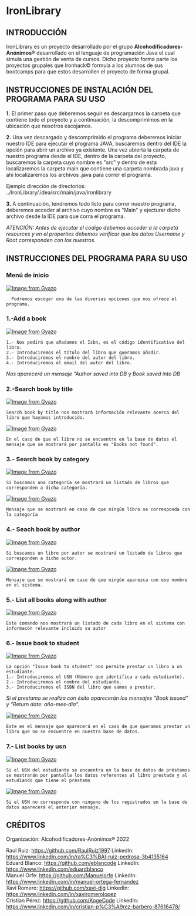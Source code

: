 # IronLibrary
## INTRODUCCIÓN
IronLibrary es un proyecto desarrollado por el grupo **Alcohodificadores-Anónimos&reg;** desarrollado en el lenguaje de programación Java el cual simula una gestión de venta de cursos. Dicho proyecto forma parte los proyectos grupales que Ironhack&copy; formula a los alumnos de sus bootcamps para que estos desarrollen el proyecto de forma grupal.

##  INSTRUCCIONES DE INSTALACIÓN DEL PROGRAMA PARA SU USO

**1.** El primer paso que deberemos seguir es descargarnos la carpeta que contiene todo el proyecto y a continuación, la descomprimimos en la ubicación que nosotros escojamos.

**2.** Una vez descargado y descomprimido el programa deberemos iniciar nuestro IDE para ejecutar el programa JAVA, buscaremos dentro del IDE la opción para abrir un archivo ya existente. Una vez abierta la carpeta de nuestro programa desde el IDE, dentro de la carpeta del proyecto, buscaremos la carpeta cuyo nombre es "src" y dentro de esta localizaremos la carpeta main que contiene una carpeta nombrada java y ahi localizaremos los archivos .java para correr el programa.

Ejemplo dirección de directorios: ../IronLibrary/.idea/src/main/java/ironlibrary

**3.** A continuación, tendremos todo listo para correr nuestro programa, deberemos acceder al archivo cuyo nombre es "Main" y ejecturar dicho archivo desde la IDE para que corra el programa.

*ATENCIÓN: Antes de ejecutar el código debemos acceder a la carpeta resources y en el properties debemos verificar que los datos Username y Root corresponden con los nuestros.*

## INSTRUCCIONES DEL PROGRAMA PARA SU USO
### Menú de inicio
[![Image from Gyazo](https://i.gyazo.com/0e6d7608fd9ea84b4a84499ce9acc4fb.png)](https://gyazo.com/0e6d7608fd9ea84b4a84499ce9acc4fb)
      
      Podremos escoger una de las diversas opciones que nos ofrece el programa.
      
### 1.-Add a book

[![Image from Gyazo](https://i.gyazo.com/06f18f472bd5b99bc421f0ec211e4968.png)](https://gyazo.com/06f18f472bd5b99bc421f0ec211e4968)

    1.- Nos pedirá que añadamos el Isbn, es el código identificativo del libro.
    2.- Introduciremos el título del libro que queramos añadir.
    3.- Introduciremos el nombre del autor del libro.
    4.- Introduciremos el email del autor del libro.
*Nos aparecerá un mensaje "Author saved into DB* y *Book saved into DB*

### 2.-Search book by title

[![Image from Gyazo](https://i.gyazo.com/9f0ad6d63f0a70d7c20c89df6d5935a6.png)](https://gyazo.com/9f0ad6d63f0a70d7c20c89df6d5935a6)

    Search book by title nos mostrará información relevante acerca del libro que hayamos introducido.

[![Image from Gyazo](https://i.gyazo.com/d6ba8e02d8cfd5cd65359ab98c08731d.png)](https://gyazo.com/d6ba8e02d8cfd5cd65359ab98c08731d)
    
    En el caso de que el libro no se encuentre en la base de datos el mensaje que se mostrará por pantalla es "Books not found".
    
### 3.- Search book by category

[![Image from Gyazo](https://i.gyazo.com/2dbf72e6b520c0400111300fc2b510fa.png)](https://gyazo.com/2dbf72e6b520c0400111300fc2b510fa)

    Si buscamos una categoría se mostrará un listado de libros que corresponden a dicha categoría.
    
[![Image from Gyazo](https://i.gyazo.com/68b0b4815e7f76bce570bf0540e6bc7d.png)](https://gyazo.com/68b0b4815e7f76bce570bf0540e6bc7d)

    Mensaje que se mostrará en caso de que ningún libro se corresponda con la categoría
    
 ### 4.- Seach book by author
 
 [![Image from Gyazo](https://i.gyazo.com/a49b5ae8ea68d8114ff55920bdd79dbd.png)](https://gyazo.com/a49b5ae8ea68d8114ff55920bdd79dbd)
 
    Si buscamos un libro por autor se mostrará un listado de libros que corresponden a dicho autor.
    
[![Image from Gyazo](https://i.gyazo.com/cce64154e60987178a3668338bd22e27.png)](https://gyazo.com/cce64154e60987178a3668338bd22e27)

    Mensaje que se mostrará en caso de que ningún aparezca con ese nombre en el sistema.
  
### 5.- List all books along with author

[![Image from Gyazo](https://i.gyazo.com/11bb749f79c362ab24b326aba299fd65.png)](https://gyazo.com/11bb749f79c362ab24b326aba299fd65)

    Este comando nos mostrará un listado de cada libro en el sistema con informacón relevante incluido su autor
    
### 6.- Issue book to student

[![Image from Gyazo](https://i.gyazo.com/340633a3d45c3236bebce9af9d5e0af6.png)](https://gyazo.com/340633a3d45c3236bebce9af9d5e0af6)

    La opción "Issue book to student" nos permite prestar un libro a un estudiante.
    1.- Introduciremos el USN (Número que identifica a cada estudiante).
    2.- Introduciremos el nombre del estudiante.
    3.- Introduciremos el ISBN del libro que vamos a prestar.
    
*Si el prestamo se realiza con éxito aparecerán los mensajes "Book issued" y "Return date: año-mes-día".*

[![Image from Gyazo](https://i.gyazo.com/76d5875329df185e0138f6b4d2204820.png)](https://gyazo.com/76d5875329df185e0138f6b4d2204820)
     
    Este es el mensaje que aparecerá en el caso de que queramos prestar un libro que no se encuentre en nuestra base de datos.

### 7.- List books by usn
[![Image from Gyazo](https://i.gyazo.com/e1aaee4bb1cb2af0b9c6ad3a78af4548.png)](https://gyazo.com/e1aaee4bb1cb2af0b9c6ad3a78af4548)

    Si el USN del estudiante se encuentra en la base de datos de préstamos se mostrarán por pantalla los datos referentes al libro prestado y al estudiando que tiene el préstamo

[![Image from Gyazo](https://i.gyazo.com/e20cc51e7bfbb8a90feb3056669c9248.png)](https://gyazo.com/e20cc51e7bfbb8a90feb3056669c9248)

    Si el USN no corresponde con ninguno de los registrados en la base de datos aparecerá el anterior mensaje.


## CRÉDITOS
Organización: Alcohodificadores-Anónimos® 2022

Raul Ruiz: https://github.com/RaulRuiz1997    LinkedIn: https://www.linkedin.com/in/ra%C3%BAl-ruiz-pedrosa-3b4135164 \
Eduard Blanco: https://github.com/eblancode   LinkedIn: https://www.linkedin.com/eduardblanco \
Manuel Orfe: https://github.com/Manuelorfe    LinkedIn: https://www.linkedin.com/in/manuel-ortega-fernandez \
Xavi Romero: https://github.com/xavi-dig      LinkedIn: https://www.linkedin.com/in/xaviromerolopez \
Cristian Pérez: https://github.com/KogeCode   LinkedIn: https://www.linkedin.com/in/cristian-p%C3%A9rez-barbero-87616478/
